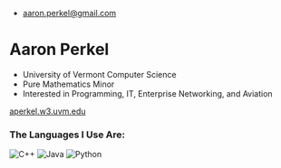 
- aaron.perkel@gmail.com

# Aaron Perkel
- University of Vermont Computer Science
- Pure Mathematics Minor
- Interested in Programming, IT, Enterprise Networking, and Aviation

[aperkel.w3.uvm.edu](https://aperkel.w3.uvm.edu/resume)


<h3>The Languages I Use Are:</h3>
<p>
<img alt="C++"
src="https://img.shields.io/badge/c++-%2300599C.svg?style=for-the-badge&logo=c%2B%2B&logoColor=white" />
<img alt="Java"
src="https://img.shields.io/badge/java-%23ED8B00.svg?style=for-the-badge&logo=openjdk&logoColor=white" />
<img alt="Python"
src="https://img.shields.io/badge/python-3670A0?style=for-the-badge&logo=python&logoColor=ffdd54" />

</p>
